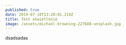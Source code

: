 ```yaml
---
published: true
date: 2019-07-10T13:28:01.219Z
title: Test oświetlenie
image: /assets/michael-browning-227688-unsplash.jpg
---
```

dsadsadas
